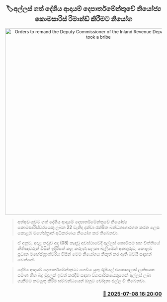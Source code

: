 <p align='center'><b><h2 align='center' title='Orders to remand the Deputy Commissioner of the Inland Revenue Department who took a bribe'>🏷අල්ලස් ගත් දේශීය ආදායම් දෙපාර්තමේන්තුවේ නියෝජ්‍ය කොමසාරිස් රිමාන්ඩ් කිරීමට නියෝග</h2></b></p>
<p align='center'><img src='https://helakuru.sgp1.cdn.digitaloceanspaces.com/esana/images/lib/court-2[1].jpg' width='600' alt='Orders to remand the Deputy Commissioner of the Inland Revenue Department who took a bribe'></p>

> අත්අඩංගුවට ගත් දේශීය ආදායම් දෙපාර්තමේන්තුවේ නියෝජ්‍ය කොමසාරිස්වරයෙකු ලබන 22 වැනිදා දක්වා රක්ෂිත බන්ධනාගාරගත කරන ලෙස කොළඹ මහේස්ත්‍රාත් අධිකරණය නියෝග කර තිබෙනවා.

> ඒ අනුව, අදාළ නඩුව අද (08) කැඳවූ අවස්ථාවේදී අල්ලස් කොමිසම සහ විත්තියේ නීතිඥවරුන් විසින් ඉදිරිපත් කළ කරුණු සලකා බැලීමෙන් අනතුරුව, කොළඹ ප්‍රධාන මහේස්ත්‍රාත්වරිය විසින් මෙම නියෝගය නිකුත් කර ඇති බවයි සඳහන් වෙන්නේ.

> දේශීය ආදායම් දෙපාර්තමේන්තුවට ගෙවිය යුතු රුපියල් එකොලොස් ලක්ෂයක පමණ හිඟ බදු මුදලක් ඉවත් කරදීම සඳහා ව්‍යාපාරිකයෙකුගෙන් අල්ලස් ලබා ගැනීමට කටයුතු කිරීම සම්බන්ධයෙන් ඔහුට චෝදනා එල්ල වී තිබෙනවා.



<h3 align='right'><a href='https://www.helakuru.lk/esana/p/111699/'>📅 2025-07-08 16:20:00</a></h3>

